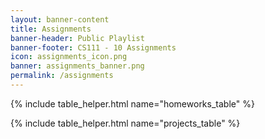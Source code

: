 ```yaml
---
layout: banner-content
title: Assignments
banner-header: Public Playlist
banner-footer: CS111 - 10 Assignments
icon: assignments_icon.png
banner: assignments_banner.png
permalink: /assignments
---
```


{% include table_helper.html name="homeworks_table" %}

{% include table_helper.html name="projects_table" %}
